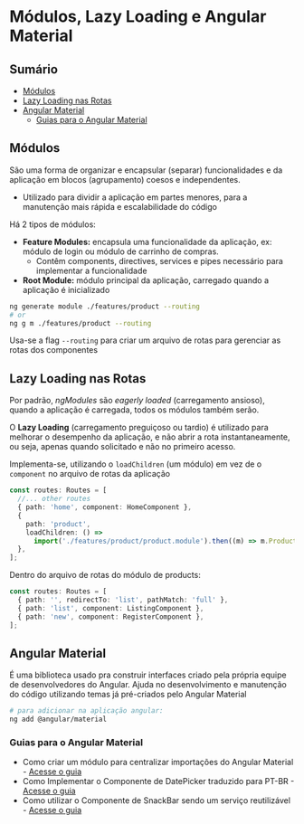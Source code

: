 <h1> Módulos, Lazy Loading e Angular Material </h1>

<h2>Sumário</h2>

- [Módulos](#módulos)
- [Lazy Loading nas Rotas](#lazy-loading-nas-rotas)
- [Angular Material](#angular-material)
  - [Guias para o Angular Material](#guias-para-o-angular-material)

## Módulos

São uma forma de organizar e encapsular (separar) funcionalidades e da aplicação em blocos (agrupamento) coesos e independentes.

- Utilizado para dividir a aplicação em partes menores, para a manutenção mais rápida e escalabilidade do código

Há 2 tipos de módulos:

- **Feature Modules:** encapsula uma funcionalidade da aplicação, ex: módulo de login ou módulo de carrinho de compras.
  - Contêm components, directives, services e pipes necessário para implementar a funcionalidade
- **Root Module:** módulo principal da aplicação, carregado quando a aplicação é inicializado

```bash
ng generate module ./features/product --routing
# or
ng g m ./features/product --routing

```

Usa-se a flag `--routing` para criar um arquivo de rotas para gerenciar as rotas dos componentes

## Lazy Loading nas Rotas

Por padrão, *ngModules* são *eagerly loaded* (carregamento ansioso), quando a aplicação é carregada, todos os módulos também serão.

O **Lazy Loading** (carregamento preguiçoso ou tardio) é utilizado para melhorar o desempenho da aplicação, e não abrir a rota instantaneamente, ou seja, apenas quando solicitado e não no primeiro acesso.

Implementa-se, utilizando o `loadChildren` (um módulo) em vez de o `component` no arquivo de rotas da aplicação

```ts
const routes: Routes = [
  //... other routes
  { path: 'home', component: HomeComponent },
  {
    path: 'product',
    loadChildren: () =>
      import('./features/product/product.module').then((m) => m.ProductModule),
  },
];
```

Dentro do arquivo de rotas do módulo de products:

```ts
const routes: Routes = [
  { path: '', redirectTo: 'list', pathMatch: 'full' },
  { path: 'list', component: ListingComponent },
  { path: 'new', component: RegisterComponent },
];
```

## Angular Material

É uma biblioteca usado pra construir interfaces criado pela própria equipe de desenvolvedores do Angular. Ajuda no desenvolvimento e manutenção do código utilizando temas já pré-criados pelo Angular Material

```bash
# para adicionar na aplicação angular:
ng add @angular/material
```

### Guias para o Angular Material

- Como criar um módulo para centralizar importações do Angular Material - [Acesse o guia](./extra/angular-material-module.md)
- Como Implementar o Componente de DatePicker traduzido para PT-BR - [Acesse o guia](./extra/angular-material-datepicker.md)
- Como utilizar o Componente de SnackBar sendo um serviço reutilizável - [Acesse o guia](./extra/angular-material-snackbar-as-service.md)
